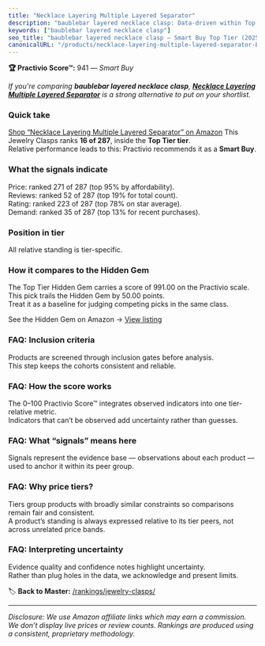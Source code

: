 ```yaml
---
title: "Necklace Layering Multiple Layered Separator"
description: "baublebar layered necklace clasp: Data-driven within Top Tier ranking using the Practivio Score™. Positioned by quality, value, demand, findability, momentum."
keywords: ["baublebar layered necklace clasp"]
seo_title: "baublebar layered necklace clasp — Smart Buy Top Tier (2025)"
canonicalURL: "/products/necklace-layering-multiple-layered-separator-B09V27B8C7/"
---
```


**🏆 Practivio Score™:** 941 — _Smart Buy_


*If you're comparing **baublebar layered necklace clasp**, **[Necklace Layering Multiple Layered Separator](https://www.amazon.com/dp/B09V27B8C7?tag=practivio-20)** is a strong alternative to put on your shortlist.*
### Quick take
[Shop “Necklace Layering Multiple Layered Separator” on Amazon](https://www.amazon.com/dp/B09V27B8C7?tag=practivio-20)
This Jewelry Clasps ranks **16 of 287**, inside the **Top Tier tier**.  
Relative performance leads to this: Practivio recommends it as a **Smart Buy**.

### What the signals indicate
Price: ranked 271 of 287 (top 95% by affordability).  
Reviews: ranked 52 of 287 (top 19% for total count).  
Rating: ranked 223 of 287 (top 78% on star average).  
Demand: ranked 35 of 287 (top 13% for recent purchases).

### Position in tier
All relative standing is tier-specific.

### How it compares to the Hidden Gem
The Top Tier Hidden Gem carries a score of 991.00 on the Practivio scale.  
This pick trails the Hidden Gem by 50.00 points.  
Treat it as a baseline for judging competing picks in the same class.  

See the Hidden Gem on Amazon → [View listing](https://www.amazon.com/dp/B07GSR72TJ?tag=practivio-20)

### FAQ: Inclusion criteria
Products are screened through inclusion gates before analysis.  
This step keeps the cohorts consistent and reliable.

### FAQ: How the score works
The 0–100 Practivio Score™ integrates observed indicators into one tier-relative metric.  
Indicators that can’t be observed add uncertainty rather than guesses.

### FAQ: What “signals” means here
Signals represent the evidence base — observations about each product — used to anchor it within its peer group.

### FAQ: Why price tiers?
Tiers group products with broadly similar constraints so comparisons remain fair and consistent.  
A product’s standing is always expressed relative to its tier peers, not across unrelated price bands.

### FAQ: Interpreting uncertainty
Evidence quality and confidence notes highlight uncertainty.  
Rather than plug holes in the data, we acknowledge and present limits.


🏷️ **Back to Master:** [/rankings/jewelry-clasps/](/rankings/jewelry-clasps/)

---
_Disclosure: We use Amazon affiliate links which may earn a commission. We don’t display live prices or review counts. Rankings are produced using a consistent, proprietary methodology._
